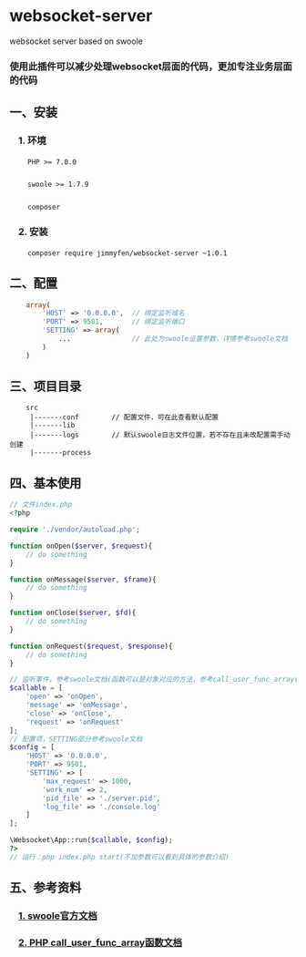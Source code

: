 # websocket-server
websocket server based on swoole
### 使用此插件可以减少处理websocket层面的代码，更加专注业务层面的代码


## 
## **一、安装**

### &nbsp;&nbsp;&nbsp;&nbsp;1. 环境
&nbsp;&nbsp;&nbsp;&nbsp;&nbsp;&nbsp;&nbsp;&nbsp;`PHP >= 7.0.0`
### 
&nbsp;&nbsp;&nbsp;&nbsp;&nbsp;&nbsp;&nbsp;&nbsp;`swoole >= 1.7.9`
### 
&nbsp;&nbsp;&nbsp;&nbsp;&nbsp;&nbsp;&nbsp;&nbsp;`composer`

### &nbsp;&nbsp;&nbsp;&nbsp;2. 安装
&nbsp;&nbsp;&nbsp;&nbsp;&nbsp;&nbsp;&nbsp;&nbsp;`composer require jimmyfen/websocket-server ~1.0.1`

## **二、配置**
```PHP
    array(
        'HOST' => '0.0.0.0',  // 绑定监听域名
        'PORT' => 9501,       // 绑定监听端口
        'SETTING' => array(
            ...               // 此处为swoole设置参数，详情参考swoole文档
        )
    )
```

## **三、项目目录**
```
    src
     |-------conf        // 配置文件，可在此查看默认配置
     |-------lib   
     |-------logs        // 默认swoole日志文件位置，若不存在且未改配置需手动创建
     |-------process     
```

## **四、基本使用**
```PHP
// 文件index.php
<?php

require './vendor/autoload.php';

function onOpen($server, $request){
    // do something
}

function onMessage($server, $frame){
    // do something
}

function onClose($server, $fd){
    // do something
}

function onRequest($request, $response){
    // do something
}

// 监听事件，参考swoole文档(函数可以是对象对应的方法，参考call_user_func_array()函数)
$callable = [
    'open' => 'onOpen',
    'message' => 'onMessage',
    'close' => 'onClose',
    'request' => 'onRequest'
];
// 配置项，SETTING部分参考swoole文档
$config = [
    'HOST' => '0.0.0.0',
    'PORT' => 9501,
    'SETTING' => [
        'max_request' => 1000,
        'work_num' => 2,
        'pid_file' => './server.pid',
        'log_file' => './console.log'
    ]
];

\Websocket\App::run($callable, $config);
?>
// 运行：php index.php start(不加参数可以看到具体的参数介绍)
```

## **五、参考资料**
### &nbsp;&nbsp;&nbsp;&nbsp;[1. swoole官方文档](https://wiki.swoole.com)
### &nbsp;&nbsp;&nbsp;&nbsp;[2. PHP call_user_func_array函数文档](https://www.php.net/manual/zh/function.call-user-func-array.php)